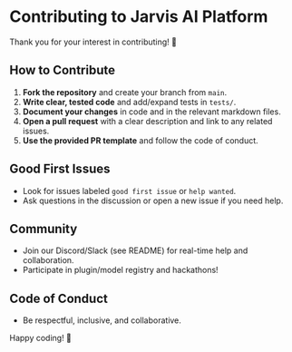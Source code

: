 <!-- .github/CONTRIBUTING.md -->
# Contributing to Jarvis AI Platform

Thank you for your interest in contributing! 🚀

## How to Contribute

1. **Fork the repository** and create your branch from `main`.
2. **Write clear, tested code** and add/expand tests in `tests/`.
3. **Document your changes** in code and in the relevant markdown files.
4. **Open a pull request** with a clear description and link to any related issues.
5. **Use the provided PR template** and follow the code of conduct.

## Good First Issues
- Look for issues labeled `good first issue` or `help wanted`.
- Ask questions in the discussion or open a new issue if you need help.

## Community
- Join our Discord/Slack (see README) for real-time help and collaboration.
- Participate in plugin/model registry and hackathons!

## Code of Conduct
- Be respectful, inclusive, and collaborative.

Happy coding! 🎉
